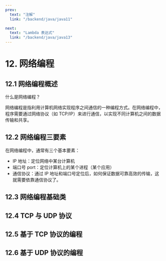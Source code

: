 ```yaml
---
prev:
  text: "注解"
  link: "/backend/java/java11"

next:
  text: "Lambda 表达式"
  link: "/backend/java/java13"
---
```


# 12. 网络编程

## 12.1 网络编程概述

什么是网络编程？

网络编程是指利用计算机网络实现程序之间通信的一种编程方式。在网络编程中，程序需要通过网络协议（如 TCP/IP）来进行通信，以实现不同计算机之间的数据传输和共享。

## 12.2 网络编程三要素

在网络编程中，通常有三个基本要素：

- IP 地址：定位网络中某台计算机
- 端口号 port：定位计算机上的某个进程（某个应用）
- 通信协议：通过 IP 地址和端口号定位后，如何保证数据可靠高效的传输，这就需要依靠通信协议了。

## 12.3 网络编程基础类

## 12.4 TCP 与 UDP 协议

## 12.5 基于 TCP 协议的编程

## 12.6 基于 UDP 协议的编程

<a-back-top />

